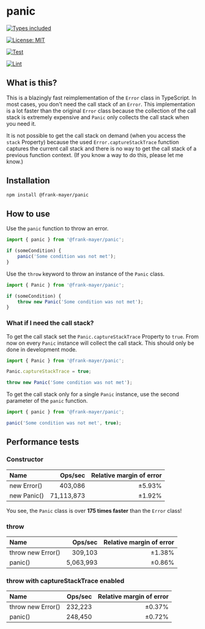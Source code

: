 # panic

[![Types included](https://img.shields.io/badge/Types-included-blue?logo=typescript&style=plastic)](https://www.typescriptlang.org)

[![License: MIT](https://img.shields.io/badge/License-MIT-teal.svg?logo=law&style=plastic)](https://opensource.org/licenses/MIT)

[![Test](https://github.com/Frank-Mayer/panic/actions/workflows/test.yml/badge.svg)](https://github.com/Frank-Mayer/panic/actions/workflows/test.yml)

[![Lint](https://github.com/Frank-Mayer/panic/actions/workflows/lint.yml/badge.svg)](https://github.com/Frank-Mayer/panic/actions/workflows/lint.yml)

## What is this?

This is a blazingly fast reimplementation of the `Error` class in TypeScript. In most cases, you don't need the call stack of an `Error`. This implementation is a lot faster than the original `Error` class because the collection of the call stack is extremely expensive and `Panic` only collects the call stack when you need it.

It is not possible to get the call stack on demand (when you access the `stack` Property) because the used `Error.captureStackTrace` function captures the current call stack and there is no way to get the call stack of a previous function context. (If you know a way to do this, please let me know.)

## Installation

```bash
npm install @frank-mayer/panic
```

## How to use

Use the `panic` function to throw an error.

```TypeScript
import { panic } from '@frank-mayer/panic';

if (someCondition) {
    panic('Some condition was not met');
}
```

Use the `throw` keyword to throw an instance of the `Panic` class.

```TypeScript
import { Panic } from '@frank-mayer/panic';

if (someCondition) {
    throw new Panic('Some condition was not met');
}
```

### What if I need the call stack?

To get the call stack set the `Panic.captureStackTrace` Property to `true`. From now on every `Panic` instance will collect the call stack. This should only be done in development mode.

```TypeScript
import { Panic } from '@frank-mayer/panic';

Panic.captureStackTrace = true;

throw new Panic('Some condition was not met');
```

To get the call stack only for a single `Panic` instance, use the second parameter of the `panic` function.

```TypeScript
import { panic } from '@frank-mayer/panic';

panic('Some condition was not met', true);
```

## Performance tests

### Constructor

| Name        |    Ops/sec | Relative margin of error |
| :---------- | ---------: | -----------------------: |
| new Error() |    403,086 |                   ±5.93% |
| new Panic() | 71,113,873 |                   ±1.92% |

You see, the `Panic` class is over **175 times faster** than the `Error` class!

### throw

| Name              |   Ops/sec | Relative margin of error |
| :---------------- | --------: | -----------------------: |
| throw new Error() |   309,103 |                   ±1.38% |
| panic()           | 5,063,993 |                   ±0.86% |

### throw with captureStackTrace enabled

| Name              | Ops/sec | Relative margin of error |
| :---------------- | ------: | -----------------------: |
| throw new Error() | 232,223 |                   ±0.37% |
| panic()           | 248,450 |                   ±0.72% |
